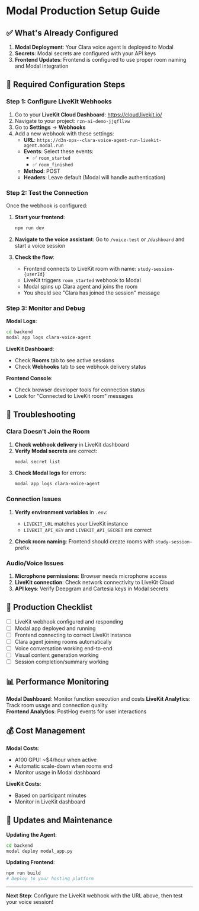 # Modal Production Setup Guide

## ✅ What's Already Configured

1. **Modal Deployment**: Your Clara voice agent is deployed to Modal
2. **Secrets**: Modal secrets are configured with your API keys  
3. **Frontend Updates**: Frontend is configured to use proper room naming and Modal integration

## 🔧 Required Configuration Steps

### Step 1: Configure LiveKit Webhooks

1. Go to your **LiveKit Cloud Dashboard**: https://cloud.livekit.io/
2. Navigate to your project: `rzn-ai-demo-jjqfllvw`
3. Go to **Settings** → **Webhooks**
4. Add a new webhook with these settings:
   - **URL**: `https://d3n-ops--clara-voice-agent-run-livekit-agent.modal.run`
   - **Events**: Select these events:
     - ✅ `room_started` 
     - ✅ `room_finished`
   - **Method**: POST
   - **Headers**: Leave default (Modal will handle authentication)

### Step 2: Test the Connection

Once the webhook is configured:

1. **Start your frontend**: 
   ```bash
   npm run dev
   ```

2. **Navigate to the voice assistant**: Go to `/voice-test` or `/dashboard` and start a voice session

3. **Check the flow**:
   - Frontend connects to LiveKit room with name: `study-session-{userId}`
   - LiveKit triggers `room_started` webhook to Modal
   - Modal spins up Clara agent and joins the room
   - You should see "Clara has joined the session" message

### Step 3: Monitor and Debug

**Modal Logs**:
```bash
cd backend
modal app logs clara-voice-agent
```

**LiveKit Dashboard**:
- Check **Rooms** tab to see active sessions
- Check **Webhooks** tab to see webhook delivery status

**Frontend Console**:
- Check browser developer tools for connection status
- Look for "Connected to LiveKit room" messages

## 🐛 Troubleshooting

### Clara Doesn't Join the Room

1. **Check webhook delivery** in LiveKit dashboard
2. **Verify Modal secrets** are correct:
   ```bash
   modal secret list
   ```
3. **Check Modal logs** for errors:
   ```bash
   modal app logs clara-voice-agent
   ```

### Connection Issues

1. **Verify environment variables** in `.env`:
   - `LIVEKIT_URL` matches your LiveKit instance
   - `LIVEKIT_API_KEY` and `LIVEKIT_API_SECRET` are correct

2. **Check room naming**: Frontend should create rooms with `study-session-` prefix

### Audio/Voice Issues

1. **Microphone permissions**: Browser needs microphone access
2. **LiveKit connection**: Check network connectivity to LiveKit Cloud
3. **API keys**: Verify Deepgram and Cartesia keys in Modal secrets

## 🚀 Production Checklist

- [ ] LiveKit webhook configured and responding
- [ ] Modal app deployed and running  
- [ ] Frontend connecting to correct LiveKit instance
- [ ] Clara agent joining rooms automatically
- [ ] Voice conversation working end-to-end
- [ ] Visual content generation working
- [ ] Session completion/summary working

## 📊 Performance Monitoring

**Modal Dashboard**: Monitor function execution and costs
**LiveKit Analytics**: Track room usage and connection quality  
**Frontend Analytics**: PostHog events for user interactions

## 💰 Cost Management

**Modal Costs**:
- A100 GPU: ~$4/hour when active
- Automatic scale-down when rooms end
- Monitor usage in Modal dashboard

**LiveKit Costs**:
- Based on participant minutes
- Monitor in LiveKit dashboard

## 🔄 Updates and Maintenance

**Updating the Agent**:
```bash
cd backend
modal deploy modal_app.py
```

**Updating Frontend**:
```bash
npm run build
# Deploy to your hosting platform
```

---

**Next Step**: Configure the LiveKit webhook with the URL above, then test your voice session!